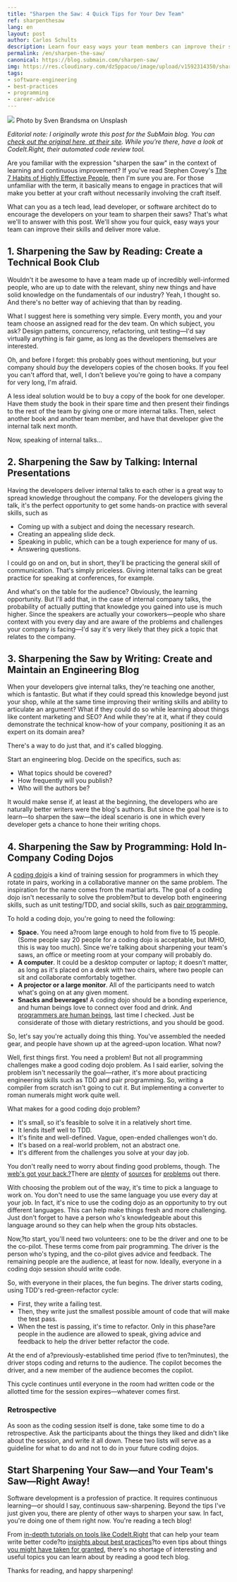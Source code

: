 ```yaml
---
title: "Sharpen the Saw: 4 Quick Tips for Your Dev Team"
ref: sharpenthesaw
lang: en
layout: post
author: Carlos Schults
description: Learn four easy ways your team members can improve their sills and deliver more value.
permalink: /en/sharpen-the-saw/
canonical: https://blog.submain.com/sharpen-saw/
img: https://res.cloudinary.com/dz5ppacuo/image/upload/v1592314350/sharpen-the-saw-1038x437_z9ermr.jpg
tags:
- software-engineering
- best-practices
- programming
- career-advice
---
```


![](https://res.cloudinary.com/dz5ppacuo/image/upload/v1592314350/sharpen-the-saw-1038x437_z9ermr.jpg)
Photo by Sven Brandsma on Unsplash

*Editorial note: I originally wrote this post for the SubMain blog.  You can [check out the original here, at their site](https://blog.submain.com/sharpen-saw/). While you’re there, have a look at CodeIt.Right, their automated code review tool.*

Are you familiar with the expression "sharpen the saw" in the context of learning and continuous improvement? If you've read Stephen Covey's [The 7 Habits of Highly Effective People][1], then I'm sure you are. For those unfamiliar with the term, it basically means to engage in practices that will make you better at your craft without necessarily involving the craft itself.

What can you as a tech lead, lead developer, or software architect do to encourage the developers on your team to sharpen their saws? That's what we'll to answer with this post. We'll show you four quick, easy ways your team can improve their skills and deliver more value.

## 1. Sharpening the Saw by Reading: Create a Technical Book Club

Wouldn't it be awesome to have a team made up of incredibly well-informed people, who are up to date with the relevant, shiny new things and have solid knowledge on the fundamentals of our industry? Yeah, I thought so. And there's no better way of achieving that than by reading.

What I suggest here is something very simple. Every month, you and your team choose an assigned read for the dev team. On which subject, you ask? Design patterns, concurrency, refactoring, unit testing—I'd say virtually anything is fair game, as long as the developers themselves are interested.

Oh, and before I forget: this probably goes without mentioning, but your company should _buy_ the developers copies of the chosen books. If you feel you can't afford that, well, I don't believe you're going to have a company for very long, I'm afraid.

A less ideal solution would be to buy a copy of the book for one developer. Have them study the book in their spare time and then present their findings to the rest of the team by giving one or more internal talks. Then, select another book and another team member, and have that developer give the internal talk next month.

Now, speaking of internal talks…

## 2. Sharpening the Saw by Talking: Internal Presentations

Having the developers deliver internal talks to each other is a great way to spread knowledge throughout the company. For the developers giving the talk, it's the perfect opportunity to get some hands-on practice with several skills, such as

* Coming up with a subject and doing the necessary research.
* Creating an appealing slide deck.
* Speaking in public, which can be a tough experience for many of us.
* Answering questions.

I could go on and on, but in short, they'll be practicing the general skill of communication. That's simply priceless. Giving internal talks can be great practice for speaking at conferences, for example.

And what's on the table for the audience? Obviously, the learning opportunity. But I'll add that, in the case of internal company talks, the probability of actually putting that knowledge you gained into use is much higher. Since the speakers are actually your coworkers—people who share context with you every day and are aware of the problems and challenges your company is facing—I'd say it's very likely that they pick a topic that relates to the company.

## 3. Sharpening the Saw by Writing: Create and Maintain an Engineering Blog

When your developers give internal talks, they're teaching one another, which is fantastic. But what if they could spread this knowledge beyond just your shop, while at the same time improving their writing skills and ability to articulate an argument? What if they could do so while learning about things like content marketing and SEO? And while they're at it, what if they could demonstrate the technical know-how of your company, positioning it as an expert on its domain area?

There's a way to do just that, and it's called blogging.

Start an engineering blog. Decide on the specifics, such as:

* What topics should be covered?
* How frequently will you publish?
* Who will the authors be?

It would make sense if, at least at the beginning, the developers who are naturally better writers were the blog's authors. But since the goal here is to learn—to sharpen the saw—the ideal scenario is one in which every developer gets a chance to hone their writing chops.

## 4. Sharpening the Saw by Programming: Hold In-Company Coding Dojos

A [coding dojo][2]is a kind of training session for programmers in which they rotate in pairs, working in a collaborative manner on the same problem. The inspiration for the name comes from the martial arts. The goal of a coding dojo isn't necessarily to solve the problem?but to develop both engineering skills, such as unit testing/TDD, and social skills, such as [pair programming.][3]

To hold a coding dojo, you're going to need the following:

* **Space.** You need a?room large enough to hold from five to 15 people. (Some people say 20 people for a coding dojo is acceptable, but IMHO, this is way too much). Since we're talking about sharpening your team's saws, an office or meeting room at your company will probably do.
* **A computer**. It could be a desktop computer or laptop; it doesn't matter, as long as it's placed on a desk with two chairs, where two people can sit and collaborate comfortably together.
* **A projector or a large monitor**. All of the participants need to watch what's going on at any given moment.
* **Snacks and beverages!** A coding dojo should be a bonding experience, and human beings love to connect over food and drink. And [programmers are human beings][4], last time I checked. Just be considerate of those with dietary restrictions, and you should be good.

So, let's say you're actually doing this thing. You've assembled the needed gear, and people have shown up at the agreed-upon location. What now?

Well, first things first. You need a problem! But not all programming challenges make a good coding dojo problem. As I said earlier, solving the problem isn't necessarily the goal—rather, it's more about practicing engineering skills such as TDD and pair programming. So, writing a compiler from scratch isn't going to cut it. But implementing a converter to roman numerals might work quite well.

What makes for a good coding dojo problem?

* It's small, so it's feasible to solve it in a relatively short time.
* It lends itself well to TDD.
* It's finite and well-defined. Vague, open-ended challenges won't do.
* It's based on a real-world problem, not an abstract one.
* It's different from the challenges you solve at your day job.

You don't really need to worry about finding good problems, though. The [web's got your back.?][5]There are [plenty][6] of [sources][7] for [problems][8] out there.

With choosing the problem out of the way, it's time to pick a language to work on. You don't need to use the same language you use every day at your job. In fact, it's nice to use the coding dojo as an opportunity to try out different languages. This can help make things fresh and more challenging. Just don't forget to have a person who's knowledgeable about this language around so they can help when the group hits obstacles.

Now,?to start, you'll need two volunteers: one to be the driver and one to be the co-pilot. These terms come from pair programming. The driver is the person who's typing, and the co-pilot gives advice and feedback. The remaining people are the audience, at least for now. Ideally, everyone in a coding dojo session should write code.

So, with everyone in their places, the fun begins. The driver starts coding, using TDD's red-green-refactor cycle:

* First, they write a failing test.
* Then, they write just the smallest possible amount of code that will make the test pass.
* When the test is passing, it's time to refactor. Only in this phase?are people in the audience are allowed to speak, giving advice and feedback to help the driver better refactor the code.

At the end of a?previously-established time period (five to ten?minutes), the driver stops coding and returns to the audience. The copilot becomes the driver, and a new member of the audience becomes the copilot.

This cycle continues until everyone in the room had written code or the allotted time for the session expires—whatever comes first.

### Retrospective

As soon as the coding session itself is done, take some time to do a retrospective. Ask the participants about the things they liked and didn't like about the session, and write it all down. These two lists will serve as a guideline for what to do and not to do in your future coding dojos.

## Start Sharpening Your Saw—and Your Team's Saw—Right Away!

Software development is a profession of practice. It requires continuous learning—or should I say, continuous saw-sharpening. Beyond the tips I've just given you, there are plenty of other ways to sharpen your saw. In fact, you're doing one of them right now. You're reading a tech blog!

From [in-depth tutorials on tools like CodeIt.Right][9] that can help your team write better code?to [insights about best practices][10]?to even tips about things [you might have taken for granted][11], there's no shortage of interesting and useful topics you can learn about by reading a good tech blog.

Thanks for reading, and happy sharpening!

[1]: https://en.wikipedia.org/wiki/The_7_Habits_of_Highly_Effective_People "The 7 Habits of Highly Effective People"
[2]: http://codingdojo.org/
[3]: https://blog.submain.com/code-review-vs-pair-programming-2/
[4]: https://www.artima.com/weblogs/viewpost.jsp?thread=4414
[5]: http://codingdojo.org/KataCatalogue/
[6]: http://codekata.pragprog.com/
[7]: https://sites.google.com/site/tddproblems/
[8]: https://code.joejag.com/coding-dojo/example-katas/
[9]: https://blog.submain.com/category/rulesexplained/
[10]: https://blog.submain.com/coding-best-practices-short-time/
[11]: https://blog.submain.com/4-common-datetime-mistakes-c-avoid/ 